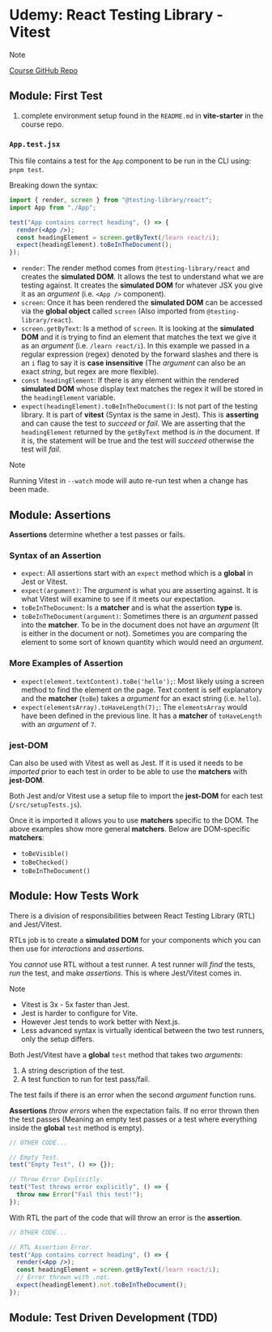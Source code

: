 # Udemy: React Testing Library - Vitest

> [!NOTE]
>
> [Course GitHub Repo](https://github.com/bonnie/udemy-TESTING-LIBRARY/tree/main)

## Module: First Test

1. complete environment setup found in the `README.md` in **vite-starter** in the course repo.

### `App.test.jsx`

This file contains a test for the `App` component to be run in the CLI using: `pnpm test`.

Breaking down the syntax:

```jsx
import { render, screen } from "@testing-library/react";
import App from "./App";

test("App contains correct heading", () => {
  render(<App />);
  const headingElement = screen.getByText(/learn react/i);
  expect(headingElement).toBeInTheDocument();
});
```

- `render`: The render method comes from `@testing-library/react` and creates the **simulated DOM**. It allows the test to understand what we are testing against. It creates the **simulated DOM** for whatever JSX you give it as an _argument_ (i.e. `<App />` component).
- `screen`: Once it has been rendered the **simulated DOM** can be accessed via the **global object** called `screen` (Also imported from `@testing-library/react`).
- `screen.getByText`: Is a method of `screen`. It is looking at the **simulated DOM** and it is trying to find an element that matches the text we give it as an _argument_ (i.e. `/learn react/i`). In this example we passed in a regular expression (regex) denoted by the forward slashes and there is an `i` flag to say it is **case insensitive** (The _argument_ can also be an exact _string_, but regex are more flexible).
- `const headingElement`: If there is any element within the rendered **simulated DOM** whose display text matches the regex it will be stored in the `headingElement` variable.
- `expect(headingElement).toBeInTheDocument()`: Is not part of the testing library. It is part of **vitest** (Syntax is the same in Jest). This is **asserting** and can cause the test to _succeed_ or _fail_. We are asserting that the `headingElement` returned by the `getByText` method is _in_ the document. If it is, the statement will be true and the test will _succeed_ otherwise the test will _fail_.

> [!NOTE]
> Running Vitest in `--watch` mode will auto re-run test when a change has been made.

## Module: Assertions

**Assertions** determine whether a test passes or fails.

### Syntax of an Assertion

- `expect`: All assertions start with an `expect` method which is a **global** in Jest or Vitest.
- `expect(argument)`: The _argument_ is what you are asserting against. It is what Vitest will examine to see if it meets our expectation.
- `toBeInTheDocument`: Is a **matcher** and is what the assertion **type** is.
- `toBeInTheDocument(argument)`: Sometimes there is an _argument_ passed into the **matcher**. To be in the document does not have an _argument_ (It is either in the document or not). Sometimes you are comparing the element to some sort of known quantity which would need an _argument_.

### More Examples of Assertion

- `expect(element.textContent).toBe('hello');`: Most likely using a screen method to find the element on the page. Text content is self explanatory and the **matcher** (`toBe`) takes a _argument_ for an exact string (i.e. `hello`).
- `expect(elementsArray).toHaveLength(7);`: The `elementsArray` would have been defined in the previous line. It has a **matcher** of `toHaveLength` with an _argument_ of `7`.

### jest-DOM

Can also be used with Vitest as well as Jest. If it is used it needs to be _imported_ prior to each test in order to be able to use the **matchers** with **jest-DOM**.

Both Jest and/or Vitest use a setup file to import the **jest-DOM** for each test (`/src/setupTests.js`).

Once it is imported it allows you to use **matchers** specific to the DOM. The above examples show more general **matchers**. Below are DOM-specific **matchers**:

- `toBeVisible()`
- `toBeChecked()`
- `toBeInTheDocument()`

## Module: How Tests Work

There is a division of responsibilities between React Testing Library (RTL) and Jest/Vitest.

RTLs job is to create a **simulated DOM** for your components which you can then use for _interactions_ and _assertions_.

You _cannot_ use RTL without a test runner. A test runner will _find_ the tests, _run_ the test, and make _assertions_. This is where Jest/Vitest comes in.

> [!NOTE]
>
> - Vitest is 3x - 5x faster than Jest.
> - Jest is harder to configure for Vite.
> - However Jest tends to work better with Next.js.
> - Less advanced syntax is virtually identical between the two test runners, only the setup differs.

Both Jest/Vitest have a **global** `test` method that takes two _arguments_:

1. A string description of the test.
2. A test function to run for test pass/fail.

The test fails if there is an error when the second _argument_ function runs.

**Assertions** _throw errors_ when the expectation fails. If no error thrown then the test passes (Meaning an empty test passes or a test where everything inside the **global** `test` method is empty).

```jsx
// OTHER CODE...

// Empty Test.
test("Empty Test", () => {});

// Throw Error Explicitly.
test("Test throws error explicitly", () => {
  throw new Error("Fail this test!");
});
```

With RTL the part of the code that will throw an error is the **assertion**.

```jsx
// OTHER CODE...

// RTL Assertion Error.
test("App contains correct heading", () => {
  render(<App />);
  const headingElement = screen.getByText(/learn react/i);
  // Error thrown with .not.
  expect(headingElement).not.toBeInTheDocument();
});
```

## Module: Test Driven Development (TDD)
